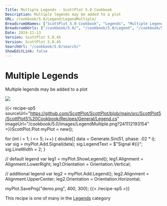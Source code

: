 ```yaml
---
Title: Multiple Legends - ScottPlot 5.0 Cookbook
Description: Multiple legends may be added to a plot
URL: /cookbook/5.0/Legend/LegendMultiple/
BreadcrumbNames: ["ScottPlot 5.0 Cookbook", "Legends", "Multiple Legends"]
BreadcrumbUrls: ["/cookbook/5.0/", "/cookbook/5.0/Legend", "/cookbook/5.0/Legend/LegendMultiple"]
Date: 2024-11-13
Version: ScottPlot 5.0.45
Version: ScottPlot 5.0.45
SearchUrl: "/cookbook/5.0/search/"
ShowEditLink: false
---
```



<div class='d-flex align-items-center mt-5'>
<h1 class='me-2 text-dark my-0 border-0'>Multiple Legends</h1>
</div>

Multiple legends may be added to a plot

[![](/cookbook/5.0/images/LegendMultiple.png?241112193154)](/cookbook/5.0/images/LegendMultiple.png?241112193154)

{{< recipe-sp5 sourceUrl="https://github.com/ScottPlot/ScottPlot/blob/main/src/ScottPlot5/ScottPlot5%20Cookbook/Recipes/General/Legend.cs" imageUrl="/cookbook/5.0/images/LegendMultiple.png?241112193154" >}}ScottPlot.Plot myPlot = new();

for (int i = 1; i &lt;= 5; i++)
{
    double[] data = Generate.Sin(51, phase: .02 * i);
    var sig = myPlot.Add.Signal(data);
    sig.LegendText = $"Signal #{i}";
    sig.LineWidth = 2;
}

// default legend
var leg1 = myPlot.ShowLegend();
leg1.Alignment = Alignment.LowerRight;
leg1.Orientation = Orientation.Vertical;

// additional legend
var leg2 = myPlot.Add.Legend();
leg2.Alignment = Alignment.UpperCenter;
leg2.Orientation = Orientation.Horizontal;

myPlot.SavePng("demo.png", 400, 300);
{{< /recipe-sp5 >}}

<div class='my-5 text-center'>This recipe is one of many in the <a href='/cookbook/5.0/Legend'>Legends</a> category</div>


